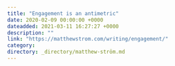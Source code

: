 ```yaml
---
title: "Engagement is an antimetric"
date: 2020-02-09 00:00:00 +0000
dateadded: 2021-03-11 16:27:27 +0000
description: ""
link: "https://matthewstrom.com/writing/engagement/"
category:
directory: _directory/matthew-ström.md
---
```

